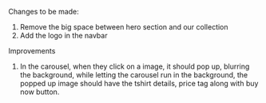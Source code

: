 Changes to be made:
1. Remove the big space between hero section and our collection
2. Add the logo in the navbar

Improvements
1. In the carousel, when they click on a image, it should pop up, blurring the background, while letting the carousel run in the background, the popped up image should have the tshirt details, price tag along with buy now button.
